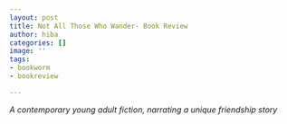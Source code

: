 ```yaml
---
layout: post
title: Not All Those Who Wander- Book Review
author: hiba
categories: []
image: ''
tags:
- bookworm
- bookreview

---
```

_A contemporary young adult fiction, narrating a unique friendship story_